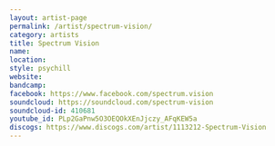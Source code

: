 ```yaml
---
layout: artist-page
permalink: /artist/spectrum-vision/
category: artists
title: Spectrum Vision
name: 
location: 
style: psychill
website: 
bandcamp: 
facebook: https://www.facebook.com/spectrum.vision
soundcloud: https://soundcloud.com/spectrum-vision
soundcloud-id: 410681
youtube_id: PLp2GaPnw5O3OEQOkXEnJjczy_AFqKEW5a
discogs: https://www.discogs.com/artist/1113212-Spectrum-Vision
---
```

